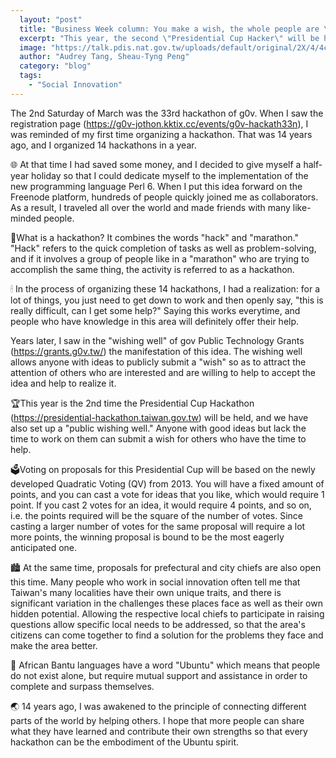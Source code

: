 ```yaml
---
  layout: "post"
  title: "Business Week column: You make a wish, the whole people are \"willing to\""
  excerpt: "This year, the second \"Presidential Cup Hacker\" will be held. The \"Citizens Wishing Pool\" is also set up. If you have a good idea, you can make a wish and let people who have time come to collaborate."
  image: "https://talk.pdis.nat.gov.tw/uploads/default/original/2X/4/4cd56562902bcfb46c32309b5d438cbdc4d1dc2d.jpeg"
  author: "Audrey Tang, Sheau-Tyng Peng"
  category: "blog"
  tags: 
    - "Social Innovation"
---
```



The 2nd Saturday of March was the 33rd hackathon of g0v. When I saw the registration page (https://g0v-jothon.kktix.cc/events/g0v-hackath33n), I was reminded of my first time organizing a hackathon. That was 14 years ago, and I organized 14 hackathons in a year.

🌐 At that time I had saved some money, and I decided to give myself a half-year holiday so that I could dedicate myself to the implementation of the new programming language Perl 6. When I put this idea forward on the Freenode platform, hundreds of people quickly joined me as collaborators. As a result, I traveled all over the world and made friends with many like-minded people.

🏃What is a hackathon? It combines the words "hack" and "marathon." "Hack" refers to the quick completion of tasks as well as problem-solving, and if it involves a group of people like in a "marathon" who are trying to accomplish the same thing, the activity is referred to as a hackathon.

🕯 In the process of organizing these 14 hackathons, I had a realization: for a lot of things, you just need to get down to work and then openly say, "this is really difficult, can I get some help?" Saying this works everytime, and people who have knowledge in this area will definitely offer their help.

Years later, I saw in the "wishing well" of gov Public Technology Grants (https://grants.g0v.tw/) the manifestation of this idea. The wishing well allows anyone with ideas to publicly submit a "wish" so as to attract the attention of others who are interested and are willing to help to accept the idea and help to realize it.

🏆This year is the 2nd time the Presidential Cup Hackathon (https://presidential-hackathon.taiwan.gov.tw) will be held, and we have also set up a "public wishing well." Anyone with good ideas but lack the time to work on them can submit a wish for others who have the time to help.

🗳Voting on proposals for this Presidential Cup will be based on the newly developed Quadratic Voting (QV) from 2013. You will have a fixed amount of points, and you can cast a vote for ideas that you like, which would require 1 point. If you cast 2 votes for an idea, it would require 4 points, and so on, i.e. the points required will be the square of the number of votes. Since casting a larger number of votes for the same proposal will require a lot more points, the winning proposal is bound to be the most eagerly anticipated one.

🏙 At the same time, proposals for prefectural and city chiefs are also open this time. Many people who work in social innovation often tell me that Taiwan's many localities have their own unique traits, and there is significant variation in the challenges these places face as well as their own hidden potential. Allowing the respective local chiefs to participate in raising questions allow specific local needs to be addressed, so that the area's citizens can come together to find a solution for the problems they face and make the area better.

🚸 African Bantu languages have a word "Ubuntu" which means that people do not exist alone, but require mutual support and assistance in order to complete and surpass themselves.

🌏 14 years ago, I was awakened to the principle of connecting different parts of the world by helping others. I hope that more people can share what they have learned and contribute their own strengths so that every hackathon can be the embodiment of the Ubuntu spirit.
